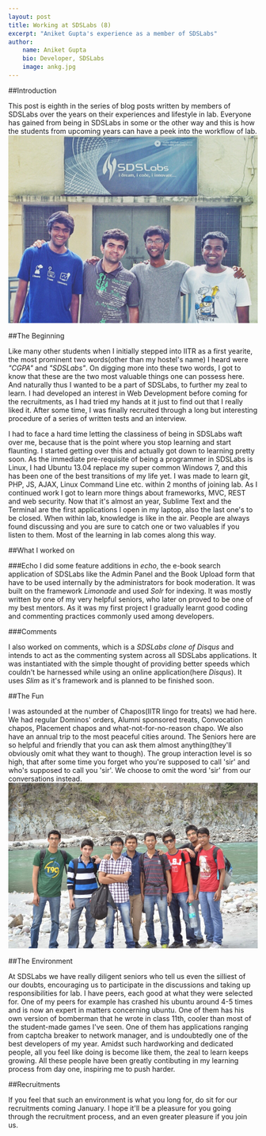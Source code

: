 ```yaml
---
layout: post
title: Working at SDSLabs (8)
excerpt: "Aniket Gupta's experience as a member of SDSLabs"
author:
    name: Aniket Gupta
    bio: Developer, SDSLabs
    image: ankg.jpg
---
```


##Introduction

This post is eighth in the series of blog posts written by members of SDSLabs over the years on their experiences and lifestyle in lab. Everyone has gained from being in SDSLabs in some or the other way and this is how the students from upcoming years can have a peek into the workflow of lab.
![SDSLabs](/images/posts/SDSLabs_1.jpg)

##The Beginning

Like many other students when I initially stepped into IITR as a first yearite, the most prominent two words(other than my hostel's name) I heard were _"CGPA"_ and _"SDSLabs"_. On digging more into these two words, I got to know that these are the two most valuable things one can possess here. And naturally thus I wanted to be a part of SDSLabs, to further my zeal to learn. I had developed an interest in Web Development before coming for the recruitments, as I had tried my hands at it just to find out that I really liked it. After some time, I was finally recruited through a long but interesting procedure of a series of written tests and an interview.

I had to face a hard time letting the classiness of being in SDSLabs waft over me, because that is the point where you stop learning and start flaunting. I started getting over this and actually got down to learning pretty soon. As the immediate pre-requisite of being a programmer in SDSLabs is Linux, I had Ubuntu 13.04 replace my super common Windows 7, and this has been one of the best transitions of my life yet. I was made to learn git, PHP, JS, AJAX, Linux Command Line etc. within 2 months of joining lab. As I continued work I got to learn more things about frameworks, MVC, REST and web security. Now that it's almost an year, Sublime Text and the Terminal are the first applications I open in my laptop, also the last one's to be closed. When within lab, knowledge is like in the air. People are always found discussing and you are sure to catch one or two valuables if you listen to them. Most of the learning in lab comes along this way.

##What I worked on

###Echo
I did some feature additions in _echo_, the e-book search application of SDSLabs like the Admin Panel and the Book Upload form that have to be used internally by the administrators for book moderation. It was built on the framework _Limonade_ and used _Solr_ for indexing. It was mostly written by one of my very helpful seniors, who later on proved to be one of my best mentors. As it was my first project I gradually learnt good coding and commenting practices commonly used among developers.

###Comments

I also worked on comments, which is a _SDSLabs clone of Disqus_ and intends to act as the commenting system across all SDSLabs applications. It was instantiated with the simple thought of providing better speeds which couldn't be harnessed while using an online application(here _Disqus_). It uses _Slim_ as it's framework and is planned to be finished soon.

##The Fun

I was astounded at the number of Chapos(IITR lingo for treats) we had here. We had regular Dominos' orders, Alumni sponsored treats, Convocation chapos, Placement chapos and what-not-for-no-reason chapo. We also have an annual trip to the most peaceful cities around. The Seniors here are so helpful and friendly that you can ask them almost anything(they'll obviously omit what they want to though). The group interaction level is so high, that after some time you forget who you're supposed to call 'sir' and who's supposed to call you 'sir'. We choose to omit the word 'sir' from our conversations instead.
![Trip](/images/posts/Trip_1.jpg)

##The Environment

At SDSLabs we have really diligent seniors who tell us even the silliest of our doubts, encouraging us to participate in the discussions and taking up responsibilities for lab. I have peers, each good at what they were selected for. One of my peers for example has crashed his ubuntu around 4-5 times and is now an expert in matters concerning ubuntu. One of them has his own version of bomberman that he wrote in class 11th, cooler than most of the student-made games I've seen. One of them has applications ranging from captcha breaker to network manager, and is undoubtedly one of the best developers of my year. Amidst such hardworking and dedicated people, all you feel like doing is become like them, the zeal to learn keeps growing. All these people have been greatly contibuting in my learning process from day one, inspiring me to push harder.

##Recruitments

If you feel that such an environment is what you long for, do sit for our recruitments coming January. I hope it'll be a pleasure for you going through the recruitment process, and an even greater pleasure if you join us.


